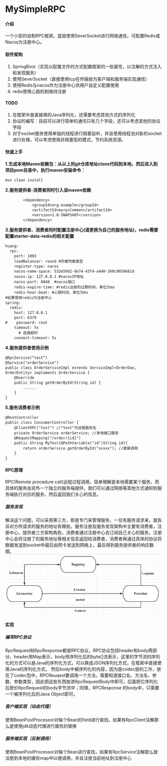 # MySimpleRPC

#### 介绍
 一个小型的自制RPC框架。底层使用SeverSocket进行网络通信，可配置Redis或Nacos为注册中心。

#### 软件架构
1. SpringBoot（实现以配置文件的方式配置框架的一些属性，以注解的方式注入和发现服务）
2. 使用SeverSocket（直接使用tcp在传输层为客户端和服务端实现通信）
3. 使用Redis与nacos作为注册中心供用户自定义配置使用
4. redis使用心跳机制维持注册

#### TODO
1. 在框架中是直接用的Java序列化，还需要考虑其他方式的序列化
2. 协议的编写：目前可以进行简单的通讯只有几个字段，还可以考虑其他的协议字段
3. 对于socket服务使用单独的线程进行阻塞监听，并且使用线程池对新的socket进行处理，可以考虑使用非阻塞型的模式，节约系统资源。

#### 快速上手
  **1.生成本地Maven依赖包：从以上的git仓库地址clone代码到本地，然后进入到项目pom目录中，执行maven安装命令：** 
```
mvn clean install
```
 **2.服务提供者-消费者同时引入该maven依赖**
```
        <dependency>
            <groupId>org.example</groupId>
            <artifactId>myrpcCommon</artifactId>
            <version>1.0-SNAPSHOT</version>
        </dependency>
```
 **3.服务提供者、消费者同时配置注册中心(请更换为自己的服务地址)，redis需要配置starter-data-redis的相关配置** 
```
huang:
  rpc:
    port: 1003
    loadBalancer: round #负载均衡类型
    register-type: nacos
    nacos-name-space: 532e59d2-de74-43f4-a440-360c9058681d
    nacos-ip: 127.0.0.1 #nacosIP地址
    nacos-port: 8848  #nacos端口
    redis-expire-time: #redis注册的过期时间，单位为ms
    redis-hear-beat: #心跳时间，单位为ms
#如果使用redis为注册中心
spring:
  redis:
    host: 127.0.0.1
    port: 6379
#    password: root
    timeout: 5s
      # 连接超时
    connect-timeout: 5s
```
 **4.服务提供者使用示例** 
```
@RpcService(“test”)
@Service("orderService")
public class OrderServiceImpl extends ServiceImpl<OrderDao, OrderEntity> implements OrderService {
    @Override
    public String getOrderById(String id) {
        ......
    }
}
```
 **5.服务消费者示例** 
```
@RestController
public class ConsumerController {
    @ClientRPC("test") //"test"为远程服务名
    private OrderService orderService; //本地接口服务
    @RequestMapping("/order/{id}")
    public String MyTest(@PathVariable("id")String id){
        return orderService.getOrderById("xxxxx"); //直接调用
    }
}
```

#### RPC原理
RPC(Remote procedure call)远程过程调用，简单理解是本地需要某个服务，而具体的服务由另外一个独立的服务端提供，我们可以通过网络等其他方式通知到服务端执行对应的服务，然后返回我们关心的信息。
##### 服务发现 
解决这个问题，可以采用第三方，即是专门来管理服务，一旦有服务请求来，就告诉对方所请求的服务的地址有哪些。服务注册及服务发现架构中主要有消费者，注册中心，提供者三方架构角色，消费者通过注册中心去订阅自己关心的服务，注册中心会将注册了的服务地址等相关信息返回给消费者，消费者再通过具体的协议将数据发送到socket中最后由网卡发送到网络上，最后得到服务提供者的响应数据。
![输入图片说明](assets/image2.png)
#### 实现
##### 编写RPC协议
RpcRequest和RpcResponse都是RPC协议，RPC协议包括header和body两部分，header用Map表示，body用序列化后的byte[]流表示，这里的字节流的序列化的方式可以是Java的序列化方式，可以换成JSON序列化方式，在框架中直接使用Java的序列化方式。
然后body中被序列化的内容，因为是codec层的工作，放在了codec包中，RPCReuqest要调用一个方法，需要知道接口名、方法名、参数、参数类型，因此把这些东西放进RpcRequestBody中即可，后面把它序列化后房价RpcRequest的body字节流中；同理，RPCResponse 的body中，只需要一个被序列化后的Java Object即可。


##### 客户端实现（动态代理）
使用BeanPostProcessor对每个Bean的field进行查找，如果有RpcClient注解那么是使用jdk动态代理进行属性的替换

##### 服务端实现（反射调用）
使用BeanPostProcessor对每个Bean进行查找，如果有RpcService注解那么就注册到本地的缓存map中以便调用，并且注册当前地址到注册中心



